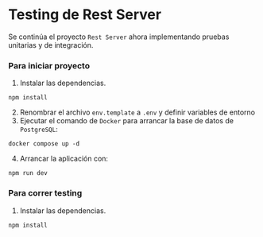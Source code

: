 # Testing de Rest Server

Se continúa el proyecto `Rest Server` ahora implementando pruebas unitarias y de integración.

### Para iniciar proyecto

1. Instalar las dependencias. 
```
npm install
```
2. Renombrar el archivo `env.template` a `.env` y definir variables de entorno
3. Ejecutar el comando de `Docker` para arrancar la base de datos de `PostgreSQL`:
```
docker compose up -d
```
4. Arrancar la aplicación con:
```
npm run dev
```

### Para correr testing

1. Instalar las dependencias. 
```
npm install
```
